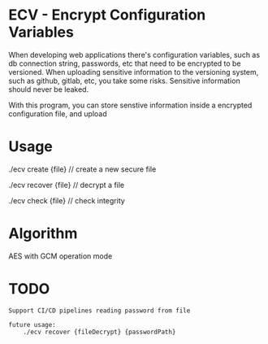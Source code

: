 # ECV - Encrypt Configuration Variables

When developing web applications there's configuration variables, such as db connection string, passwords, etc 
that need to be encrypted to be versioned. 
When uploading sensitive information to the versioning system, such as github, gitlab, etc, you take some risks.
Sensitive information should never be leaked.

With this program, you can store senstive information inside a encrypted configuration file, and upload


# Usage

./ecv create {file} // create a new secure file

./ecv recover {file} // decrypt a file

./ecv check {file} // check integrity


# Algorithm

AES with GCM operation mode


# TODO 

    Support CI/CD pipelines reading password from file

    future usage: 
        ./ecv recover {fileDecrypt} {passwordPath}
